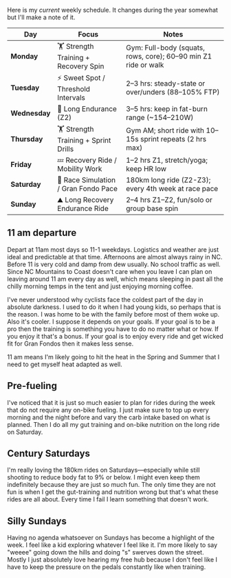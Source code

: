 Here is my *current* weekly schedule. It changes during the year somewhat but I'll make a note of it.

| Day        | Focus                               | Notes |
|------------|--------------------------------------|-------|
| **Monday** | 🏋️ Strength Training + Recovery Spin | Gym: Full-body (squats, rows, core); 60–90 min Z1 ride or walk  
| **Tuesday**| ⚡ Sweet Spot / Threshold Intervals   | 2–3 hrs: steady-state or over/unders (88–105% FTP)  
| **Wednesday**| 🚴 Long Endurance (Z2)              | 3–5 hrs: keep in fat-burn range (~154–210W)  
| **Thursday**| 🏋️ Strength Training + Sprint Drills | Gym AM; short ride with 10–15s sprint repeats (2 hrs max)  
| **Friday** | 💤 Recovery Ride / Mobility Work      | 1–2 hrs Z1, stretch/yoga; keep HR low  
| **Saturday**| 🏁 Race Simulation / Gran Fondo Pace | 180km long ride (Z2-Z3); every 4th week at race pace  
| **Sunday** | ⛰️ Long Recovery Endurance Ride       | 2–4 hrs Z1–Z2, fun/solo or group base spin  
## 11 am departure

Depart at 11am most days so 11-1 weekdays. Logistics and weather are just ideal and predictable at that time. Afternoons are almost always rainy in NC. Before 11 is very cold and damp from dew usually. No school traffic as well. Since NC Mountains to Coast doesn't care when you leave I can plan on leaving around 11 am every day as well, which means sleeping in past all the chilly morning temps in the tent and just enjoying morning coffee. 

I've never understood why cyclists face the coldest part of the day in absolute darkness. I used to do it when I had young kids, so perhaps that is the reason. I was home to be with the family before most of them woke up. Also it's cooler. I suppose it depends on your goals. If your goal is to be a pro then the training is something you have to do no matter what or how. If you enjoy it that's a bonus. If your goal is to enjoy every ride and get wicked fit for Gran Fondos then it makes less sense.

11 am means I'm likely going to hit the heat in the Spring and Summer that I need to get myself heat adapted as well.
## Pre-fueling

I've noticed that it is just so much easier to plan for rides during the week that do not require any on-bike fueling. I just make sure to top up every morning and the night before and vary the carb intake based on what is planned. Then I do all my gut training and on-bike nutrition on the long ride on Saturday.
## Century Saturdays

I'm really loving the 180km rides on Saturdays—especially while still shooting to reduce body fat to 9% or below. I might even keep them indefinitely because they are just so much fun. The only time they are not fun is when I get the gut-training and nutrition wrong but that's what these rides are all about. Every time I fail I learn something that doesn't work.
## Silly Sundays

Having no agenda whatsoever on Sundays has become a highlight of the week. I feel like a kid exploring whatever I feel like it. I'm more likely to say "weeee" going down the hills and doing "s" swerves down the street. Mostly I just absolutely love hearing my free hub because I don't feel like I have to keep the pressure on the pedals constantly like when training.